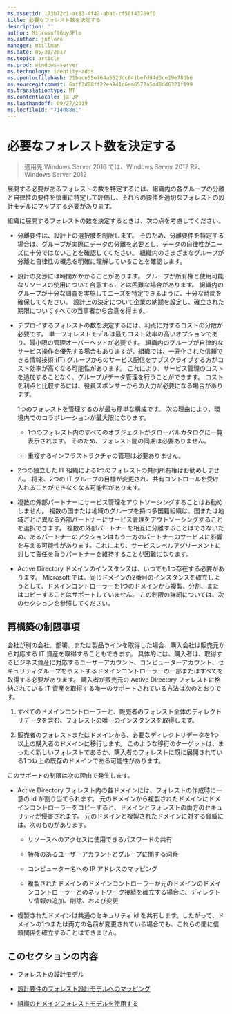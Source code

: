 ```yaml
---
ms.assetid: 173b72c1-ac83-4f42-abab-cf58f43769f0
title: 必要なフォレスト数を決定する
description: ''
author: MicrosoftGuyJFlo
ms.author: joflore
manager: mtillman
ms.date: 05/31/2017
ms.topic: article
ms.prod: windows-server
ms.technology: identity-adds
ms.openlocfilehash: 21bece55ef64a552ddc641befd94d3ce19e78db6
ms.sourcegitcommit: 6aff3d88ff22ea141a6ea6572a5ad8dd6321f199
ms.translationtype: MT
ms.contentlocale: ja-JP
ms.lasthandoff: 09/27/2019
ms.locfileid: "71408881"
---
```

# <a name="determining-the-number-of-forests-required"></a>必要なフォレスト数を決定する

>適用先:Windows Server 2016 では、Windows Server 2012 R2、Windows Server 2012

展開する必要があるフォレストの数を特定するには、組織内の各グループの分離と自律性の要件を慎重に特定して評価し、それらの要件を適切なフォレストの設計モデルにマップする必要があります。  
  
組織に展開するフォレストの数を決定するときは、次の点を考慮してください。  
  
-   分離要件は、設計上の選択肢を制限します。 そのため、分離要件を特定する場合は、グループが実際にデータの分離を必要とし、データの自律性がニーズに十分ではないことを確認してください。 組織内のさまざまなグループが分離と自律性の概念を明確に理解していることを確認します。  
  
-   設計の交渉には時間がかかることがあります。 グループが所有権と使用可能なリソースの使用について合意することは困難な場合があります。 組織内のグループが十分な調査を実施してニーズを特定できるように、十分な時間を確保してください。 設計上の決定について企業の納期を設定し、確立された期限についてすべての当事者から合意を得ます。  
  
-   デプロイするフォレストの数を決定するには、利点に対するコストの分散が必要です。 単一フォレストモデルは最もコスト効率の高いオプションであり、最小限の管理オーバーヘッドが必要です。 組織内のグループが自律的なサービス操作を優先する場合もありますが、組織では、一元化された信頼できる情報技術 (IT) グループからのサービス配信をサブスクライブする方がコスト効率が高くなる可能性があります。 これにより、サービス管理のコストを追加することなく、グループがデータ管理を行うことができます。 コストを利点と比較するには、役員スポンサーからの入力が必要になる場合があります。  
  
    1つのフォレストを管理するのが最も簡単な構成です。 次の理由により、環境内でのコラボレーションが最大限になります。  
  
    -   1つのフォレスト内のすべてのオブジェクトがグローバルカタログに一覧表示されます。 そのため、フォレスト間の同期は必要ありません。  
  
    -   重複するインフラストラクチャの管理は必要ありません。  
  
-   2つの独立した IT 組織による1つのフォレストの共同所有権はお勧めしません。 将来、2つの IT グループの目標が変更され、共有コントロールを受け入れることができなくなる可能性があります。  
  
-   複数の外部パートナーにサービス管理をアウトソーシングすることはお勧めしません。 複数の国または地域のグループを持つ多国籍組織は、国または地域ごとに異なる外部パートナーにサービス管理をアウトソーシングすることを選択できます。 複数の外部パートナーを相互に分離することはできないため、あるパートナーのアクションはもう一方のパートナーのサービスに影響を与える可能性があります。これにより、サービスレベルアグリーメントに対して責任を負うパートナーを維持することが困難になります。  
  
-   Active Directory ドメインのインスタンスは、いつでも1つ存在する必要があります。 Microsoft では、同じドメインの2番目のインスタンスを確立しようとして、ドメインコントローラーを1つのドメインから複製、分割、またはコピーすることはサポートしていません。 この制限の詳細については、次のセクションを参照してください。  
  
## <a name="restructuring-limitations"></a>再構築の制限事項  
会社が別の会社、部署、または製品ラインを取得した場合、購入会社は販売元から対応する IT 資産を取得することもできます。 具体的には、購入者は、取得するビジネス資産に対応するユーザーアカウント、コンピューターアカウント、セキュリティグループをホストするドメインコントローラーの一部またはすべてを取得する必要があります。 購入者が販売元の Active Directory フォレストに格納されている IT 資産を取得する唯一のサポートされている方法は次のとおりです。  
  
1.  すべてのドメインコントローラーと、販売者のフォレスト全体のディレクトリデータを含む、フォレストの唯一のインスタンスを取得します。  
  
2.  販売者のフォレストまたはドメインから、必要なディレクトリデータを1つ以上の購入者のドメインに移行します。 このような移行のターゲットは、まったく新しいフォレストであるか、購入者のフォレストに既に展開されている1つ以上の既存のドメインである可能性があります。  
  
このサポートの制限は次の理由で発生します。  
  
-   Active Directory フォレスト内の各ドメインには、フォレストの作成時に一意の id が割り当てられます。 元のドメインから複製されたドメインにドメインコントローラーをコピーすると、ドメインとフォレストの両方のセキュリティが侵害されます。 元のドメインと複製されたドメインに対する脅威には、次のものがあります。  
  
    -   リソースへのアクセスに使用できるパスワードの共有  
  
    -   特権のあるユーザーアカウントとグループに関する洞察  
  
    -   コンピューター名への IP アドレスのマッピング  
  
    -   複製されたドメインのドメインコントローラーが元のドメインのドメインコントローラーとのネットワーク接続を確立する場合に、ディレクトリ情報の追加、削除、および変更  
  
-   複製されたドメインは共通のセキュリティ id を共有します。したがって、ドメインの1つまたは両方の名前が変更されている場合でも、これらの間に信頼関係を確立することはできません。  
  
## <a name="in-this-section"></a>このセクションの内容  
  
-   [フォレストの設計モデル](https://technet.microsoft.com/library/cc770439.aspx)  
  
-   [設計要件のフォレスト設計モデルへのマッピング](Forest-Design-Models.md)  
  
-   [組織のドメインフォレストモデルを使用する](../../ad-ds/plan/Using-the-Organizational-Domain-Forest-Model.md)  
  


